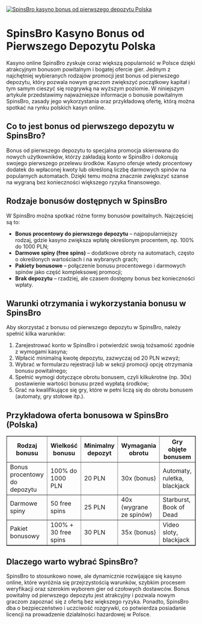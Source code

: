 [![SpinsBro kasyno bonus od pierwszego depozytu Polska](https://123-caf.pages.dev/gitsignup.png)](https://vrmoo.ru/Bt82HjjY)

<h1>SpinsBro Kasyno Bonus od Pierwszego Depozytu Polska</h1> <p>Kasyno online SpinsBro zyskuje coraz większą popularność w Polsce dzięki atrakcyjnym bonusom powitalnym i bogatej ofercie gier. Jednym z najchętniej wybieranych rodzajów promocji jest bonus od pierwszego depozytu, który pozwala nowym graczom zwiększyć początkowy kapitał i tym samym cieszyć się rozgrywką na wyższym poziomie. W niniejszym artykule przedstawimy najważniejsze informacje o bonusie powitalnym SpinsBro, zasady jego wykorzystania oraz przykładową ofertę, którą można spotkać na rynku polskich kasyn online.</p>  <h2>Co to jest bonus od pierwszego depozytu w SpinsBro?</h2> <p>Bonus od pierwszego depozytu to specjalna promocja skierowana do nowych użytkowników, którzy zakładają konto w SpinsBro i dokonują swojego pierwszego przelewu środków. Kasyno oferuje wtedy procentowy dodatek do wpłaconej kwoty lub określoną liczbę darmowych spinów na popularnych automatach. Dzięki temu można znacznie zwiększyć szanse na wygraną bez konieczności większego ryzyka finansowego.</p>  <h2>Rodzaje bonusów dostępnych w SpinsBro</h2> <p>W SpinsBro można spotkać różne formy bonusów powitalnych. Najczęściej są to:</p> <ul>   <li><strong>Bonus procentowy do pierwszego depozytu</strong> – najpopularniejszy rodzaj, gdzie kasyno zwiększa wpłatę określonym procentem, np. 100% do 1000 PLN;</li>   <li><strong>Darmowe spiny (free spins)</strong> – dodatkowe obroty na automatach, często o określonych wartościach i na wybranych grach;</li>   <li><strong>Pakiety bonusowe</strong> – połączenie bonusu procentowego i darmowych spinów jako część kompleksowej promocji;</li>   <li><strong>Brak depozytu</strong> – rzadziej, ale czasem dostępny bonus bez konieczności wpłaty.</li> </ul>  <h2>Warunki otrzymania i wykorzystania bonusu w SpinsBro</h2> <p>Aby skorzystać z bonusu od pierwszego depozytu w SpinsBro, należy spełnić kilka warunków:</p> <ol>   <li>Zarejestrować konto w SpinsBro i potwierdzić swoją tożsamość zgodnie z wymogami kasyna;</li>   <li>Wpłacić minimalną kwotę depozytu, zazwyczaj od 20 PLN wzwyż;</li>   <li>Wybrać w formularzu rejestracji lub w sekcji promocji opcję otrzymania bonusu powitalnego;</li>   <li>Spełnić wymogi dotyczące obrotu bonusem, czyli kilkukrotne (np. 30x) postawienie wartości bonusu przed wypłatą środków;</li>   <li>Grać na kwalifikujące się gry, które w pełni liczą się do obrotu bonusem (automaty, gry stołowe itp.).</li> </ol>  <h2>Przykładowa oferta bonusowa w SpinsBro (Polska)</h2> <table border="1" cellpadding="8" cellspacing="0">   <thead>     <tr>       <th>Rodzaj bonusu</th>       <th>Wielkość bonusu</th>       <th>Minimalny depozyt</th>       <th>Wymagania obrotu</th>       <th>Gry objęte bonusem</th>     </tr>   </thead>   <tbody>     <tr>       <td>Bonus procentowy do depozytu</td>       <td>100% do 1000 PLN</td>       <td>20 PLN</td>       <td>30x (bonus)</td>       <td>Automaty, ruletka, blackjack</td>     </tr>     <tr>       <td>Darmowe spiny</td>       <td>50 free spins</td>       <td>25 PLN</td>       <td>40x (wygrane ze spinów)</td>       <td>Starburst, Book of Dead</td>     </tr>     <tr>       <td>Pakiet bonusowy</td>       <td>100% + 30 free spins</td>       <td>30 PLN</td>       <td>35x (bonus)</td>       <td>Video sloty, blackjack</td>     </tr>   </tbody> </table>  <h2>Dlaczego warto wybrać SpinsBro?</h2> <p>SpinsBro to stosunkowo nowe, ale dynamicznie rozwijające się kasyno online, które wyróżnia się przejrzystością warunków, szybkim procesem weryfikacji oraz szerokim wyborem gier od czołowych dostawców. Bonus powitalny od pierwszego depozytu jest atrakcyjny i pozwala nowym graczom zapoznać się z ofertą bez większego ryzyka. Ponadto, SpinsBro dba o bezpieczeństwo i uczciwość rozgrywki, co potwierdza posiadanie licencji na prowadzenie działalności hazardowej w Polsce.</p>